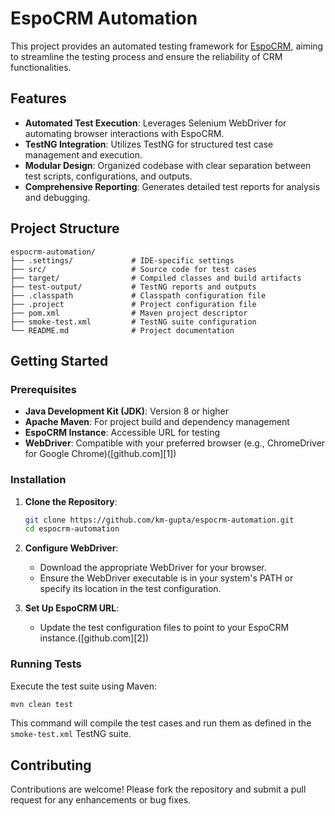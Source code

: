 # EspoCRM Automation

This project provides an automated testing framework for [EspoCRM](https://github.com/espocrm/espocrm), aiming to streamline the testing process and ensure the reliability of CRM functionalities.

## Features

* **Automated Test Execution**: Leverages Selenium WebDriver for automating browser interactions with EspoCRM.
* **TestNG Integration**: Utilizes TestNG for structured test case management and execution.
* **Modular Design**: Organized codebase with clear separation between test scripts, configurations, and outputs.
* **Comprehensive Reporting**: Generates detailed test reports for analysis and debugging.

## Project Structure

```
espocrm-automation/
├── .settings/             # IDE-specific settings
├── src/                   # Source code for test cases
├── target/                # Compiled classes and build artifacts
├── test-output/           # TestNG reports and outputs
├── .classpath             # Classpath configuration file
├── .project               # Project configuration file
├── pom.xml                # Maven project descriptor
├── smoke-test.xml         # TestNG suite configuration
└── README.md              # Project documentation
```

## Getting Started

### Prerequisites

* **Java Development Kit (JDK)**: Version 8 or higher
* **Apache Maven**: For project build and dependency management
* **EspoCRM Instance**: Accessible URL for testing
* **WebDriver**: Compatible with your preferred browser (e.g., ChromeDriver for Google Chrome)([github.com][1])

### Installation

1. **Clone the Repository**:

   ```bash
   git clone https://github.com/km-gupta/espocrm-automation.git
   cd espocrm-automation
   ```

2. **Configure WebDriver**:

   * Download the appropriate WebDriver for your browser.
   * Ensure the WebDriver executable is in your system's PATH or specify its location in the test configuration.

3. **Set Up EspoCRM URL**:

   * Update the test configuration files to point to your EspoCRM instance.([github.com][2])

### Running Tests

Execute the test suite using Maven:

```bash
mvn clean test
```

This command will compile the test cases and run them as defined in the `smoke-test.xml` TestNG suite.

## Contributing

Contributions are welcome! Please fork the repository and submit a pull request for any enhancements or bug fixes.
